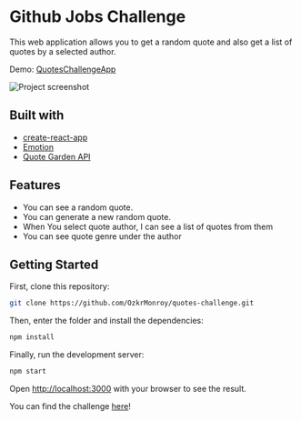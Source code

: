 # Github Jobs Challenge

This web application allows you to get a random quote and also get a list of quotes by a selected author.

Demo: [QuotesChallengeApp](https://getrandomquotesapp.netlify.app/)

![Project screenshot][image]

## Built with

* [create-react-app](https://create-react-app.dev/docs/getting-started/)
* [Emotion](https://emotion.sh/docs/styled)
* [Quote Garden API](pprathameshmore.github.io/QuoteGarden/)

## Features
* You can see  a random quote.
* You can generate a new random quote.
* When You select quote author, I can see a list of quotes from them
* You can see quote genre under the author


## Getting Started

First, clone this repository:

```bash
git clone https://github.com/OzkrMonroy/quotes-challenge.git
```

Then, enter the folder and install the dependencies:
```bash
npm install
```

Finally, run the development server:

```bash
npm start
```

Open [http://localhost:3000](http://localhost:3000) with your browser to see the result.

You can find the challenge [here](https://devchallenges.io/challenges/8Y3J4ucAMQpSnYTwwWW8)!




[image]: https://firebasestorage.googleapis.com/v0/b/producthunt-647c4.appspot.com/o/quotesScreenApp%2Fgetrandomquotesapp.png?alt=media&token=4dcad307-02c5-498b-933a-fbef6eb5d152 "Project screenshot"